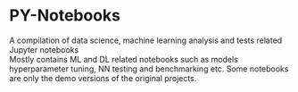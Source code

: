 # PY-Notebooks
A compilation of data science, machine learning analysis and tests related Jupyter notebooks\
Mostly contains ML and DL related notebooks such as models hyperparameter tuning, NN testing and benchmarking etc. Some notebooks are only the demo versions of the original projects.

